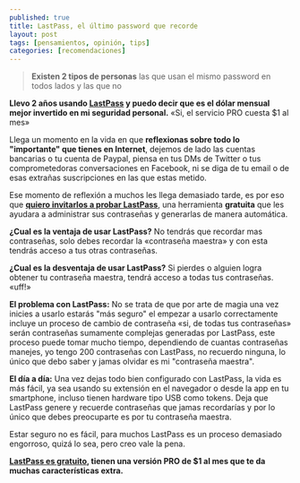 ```yaml
---
published: true
title: LastPass, el último password que recorde
layout: post
tags: [pensamientos, opinión, tips]
categories: [recomendaciones]
---
```

> **Existen 2 tipos de personas** las que usan el mismo password en todos lados y las que no

**Llevo 2 años usando [LastPass](https://lastpass.com/f?4153606 ) y puedo decir que es el dólar mensual mejor invertido en mi seguridad personal.** «Si, el servicio PRO cuesta $1 al mes»

Llega un momento en la vida en que **reflexionas sobre todo lo "importante" que tienes en Internet**, dejemos de lado las cuentas bancarias o tu cuenta de Paypal, piensa en tus DMs de Twitter o tus comprometedoras conversaciones en Facebook, ni se diga de tu email o de esas extrañas suscripciones en las que estas metido. 

Ese momento de reflexión a muchos les llega demasiado tarde, es por eso que **[quiero invitarlos a probar LastPass](https://lastpass.com/f?4153606 )**, una herramienta **gratuita** que les ayudara a administrar sus contraseñas y generarlas de manera automática. 

**¿Cual es la ventaja de usar LastPass?**
No tendrás que recordar mas contraseñas, solo debes recordar la «contraseña maestra» y con esta tendrás acceso a tus otras contraseñas.

**¿Cual es la desventaja de usar LastPass?**
Si pierdes o alguien logra obtener tu contraseña maestra, tendrá acceso a todas tus contraseñas. «uff!»

**El problema con LastPass:**
No se trata de que por arte de magia una vez inicies a usarlo estarás "más seguro" el empezar a usarlo correctamente incluye un proceso de cambio de contraseña «si, de todas tus contraseñas» serán contraseñas sumamente complejas generadas por LastPass, este proceso puede tomar mucho tiempo, dependiendo de cuantas contraseñas manejes, yo tengo 200 contraseñas con LastPass, no recuerdo ninguna, lo único que debo saber y jamas olvidar es mi "contraseña maestra".

**El día a día:**
Una vez dejas todo bien configurado con LastPass, la vida es más fácil, ya sea usando su extensión en el navegador o desde la app en tu smartphone, incluso tienen hardware tipo USB como tokens. Deja que LastPass genere y recuerde contraseñas que jamas recordarías y por lo único que debes preocuparte es por tu contraseña maestra.

Estar seguro no es fácil, para muchos LastPass es un proceso demasiado engorroso, quizá lo sea, pero creo vale la pena.

**[LastPass es gratuito](https://lastpass.com/f?4153606 ), tienen una versión PRO de $1 al mes que te da muchas características extra.**